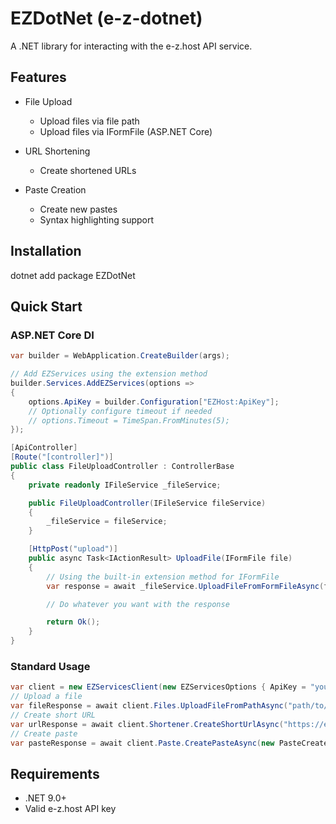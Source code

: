 # EZDotNet (e-z-dotnet)

A .NET library for interacting with the e-z.host API service.

## Features

- File Upload
  - Upload files via file path
  - Upload files via IFormFile (ASP.NET Core)

- URL Shortening
  - Create shortened URLs

- Paste Creation
  - Create new pastes
  - Syntax highlighting support

## Installation

dotnet add package EZDotNet

## Quick Start

### ASP.NET Core DI

```csharp
var builder = WebApplication.CreateBuilder(args);

// Add EZServices using the extension method
builder.Services.AddEZServices(options =>
{
    options.ApiKey = builder.Configuration["EZHost:ApiKey"];
    // Optionally configure timeout if needed
    // options.Timeout = TimeSpan.FromMinutes(5);
});

[ApiController]
[Route("[controller]")]
public class FileUploadController : ControllerBase
{
    private readonly IFileService _fileService;

    public FileUploadController(IFileService fileService)
    {
        _fileService = fileService;
    }

    [HttpPost("upload")]
    public async Task<IActionResult> UploadFile(IFormFile file)
    {
        // Using the built-in extension method for IFormFile
        var response = await _fileService.UploadFileFromFormFileAsync(file);

        // Do whatever you want with the response

        return Ok();
    }
}
```

### Standard Usage
```csharp
var client = new EZServicesClient(new EZServicesOptions { ApiKey = "your-api-key" });
// Upload a file 
var fileResponse = await client.Files.UploadFileFromPathAsync("path/to/file.png");
// Create short URL 
var urlResponse = await client.Shortener.CreateShortUrlAsync("https://example.com");
// Create paste 
var pasteResponse = await client.Paste.CreatePasteAsync(new PasteCreateRequest { Title = "Title!", Description = "Description!", Text = "Hello World", Language = PasteLanguage.CSharp });
```

## Requirements

- .NET 9.0+
- Valid e-z.host API key
